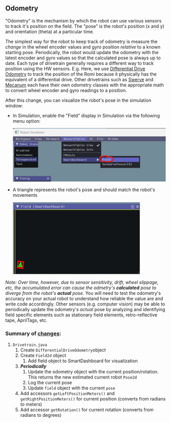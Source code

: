 ## Odometry
"Odometry" is the mechanism by which the robot can use various sensors to track it's position on the field.  The "pose" is the robot's position (x and y) and orientation (theta) at a particular time.

The simplest way for the robot to keep track of odometry is measure the *change* in the wheel encoder values and gyro position *relative* to a known starting pose.  Periodically, the robot would update the odometry with the latest encoder and gyro values so that the calculated pose is always up to date. Each type of drivetrain generally requires a different way to track position using the HW sensors.  E.g. Here, we use [Differential Drive Odometry](https://docs.wpilib.org/en/stable/docs/software/kinematics-and-odometry/differential-drive-odometry.html) to track the position of the Romi because it physically has the equivalent of a differential drive.  Other drivetrains such as [Swerve](https://docs.wpilib.org/en/stable/docs/software/kinematics-and-odometry/swerve-drive-odometry.html) and [Mecanum](https://docs.wpilib.org/en/stable/docs/software/kinematics-and-odometry/mecanum-drive-odometry.html) each have their own odometry classes with the appropriate math to convert wheel encoder and gyro readings to a position.

After this change, you can visualize the robot's pose in the simulation window:
* In Simulation, enable the "Field" display in Simulation via the following menu option:

    ![SmartDashboard_Field_Menu](./resources/SmartDashboard_Field_Menu.png)

* A triangle represents the robot's pose and should match the robot's movements

    ![SmartDashboard_Field](./resources/SmartDashboard_Field.png)


*Note: Over time, however, due to sensor sensitivity, drift, wheel slippage, etc, the accumulated error can cause the odmetry's ***calculated*** pose to diverge from the robot's ***actual*** pose.*  You will need to test the odometry's accuracy on your actual robot to understand how reliable the value are and write code accordingly.  Other sensors (e.g. computer vision) may be able to periodically update the odometry's *actual* pose by analyzing and identifying field specific elements such as stationary field elements, retro-reflective tape, AprilTags, etc.

### Summary of [changes](https://github.com/BHSRobotix/RomiTutorial2023/commit/976c74aa6ee90112a2ed7f2a1920fa7e9e38be5f?diff=split):
1. `Drivetrain.java`
    1. Create `DifferentialDriveOdometry`object
    1. Create `Field2d` object
        1. Add field object to SmartDashboard for visualization
    1. ***Periodically***
        1. Update the odometry object with the current position/rotation. This returns the new estimated current robot `Pose2d`
        1. Log the current pose
        1. Update `field` object with the current `pose`
    1. Add accessors `getLeftPositionMeters()` and `getRightPositionMeters()` for current position (converts from radians to meters)
    1. Add accessor `getRotation()` for current rotation (converts from radians to degrees)
